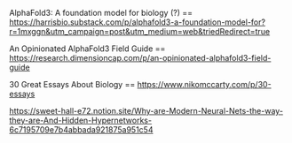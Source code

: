 AlphaFold3: A foundation model for biology (?) == https://harrisbio.substack.com/p/alphafold3-a-foundation-model-for?r=1mxggn&utm_campaign=post&utm_medium=web&triedRedirect=true



An Opinionated AlphaFold3 Field Guide == https://research.dimensioncap.com/p/an-opinionated-alphafold3-field-guide


30 Great Essays About Biology == https://www.nikomccarty.com/p/30-essays

https://sweet-hall-e72.notion.site/Why-are-Modern-Neural-Nets-the-way-they-are-And-Hidden-Hypernetworks-6c7195709e7b4abbada921875a951c54
